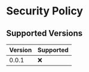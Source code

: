 # Security Policy

## Supported Versions


| Version | Supported          |
| ------- | ------------------ |
| 0.0.1   | :x:                |


